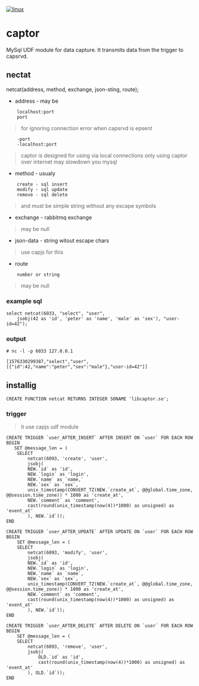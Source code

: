 [![linux](https://github.com/ikonopistsev/captor/workflows/linux/badge.svg)](https://github.com/ikonopistsev/captor/actions?query=workflow%3Alinux)

# captor

MySql UDF module for data capture. It transmits data from the trigger to capsrvd.

## nectat

netcat(address, method, exchange, json-sting, route);

* address - may be
```
    localhost:port
    port
```
> for ignoring connection error when capsrvd is epsent
```
    -port 
    -localhost:port
```
>captor is designed for using via local connections only
>	using captor over internet may slowdown you mysql

* method - usualy
```
    create - sql insert
    modify - sql update
    remove - sql delete
```
> and must be simple string
> without any escape symbols

* exchange - rabbitmq exchange
> may be null

* json-data - string witout escape chars

> use capjs for this

* route
```
    number or string
```
> may be null

### example sql
```
select netcat(6033, "select", "user", 
    jsobj(42 as 'id', 'peter' as 'name', 'male' as 'sex'), "user-id=42");
```
### output
```
# nc -l -p 6033 127.0.0.1
```
```
[1576330299387,"select","user",[{"id":42,"name":"peter","sex":"male"},"user-id=42"]]
```

## installig
```
CREATE FUNCTION netcat RETURNS INTEGER SONAME 'libcaptor.so';
```

### trigger
> it use capjs udf module
```
CREATE TRIGGER `user_AFTER_INSERT` AFTER INSERT ON `user` FOR EACH ROW
BEGIN
   SET @message_len = (
    SELECT 
        netcat(6093, 'create', 'user',
        jsobj(
        NEW.`id` as 'id',
        NEW.`login` as 'login',
        NEW.`name` as `name,`
        NEW.`sex` as `sex`,
        unix_timestamp(CONVERT_TZ(NEW.`create_at`, @@global.time_zone, @@session.time_zone)) * 1000 as 'create_at',
        NEW.`comment` as 'comment',
        cast(round(unix_timestamp(now(4))*1000) as unsigned) as 'event_at'
        ), NEW.`id`));
END
```
```
CREATE TRIGGER `user_AFTER_UPDATE` AFTER UPDATE ON `user` FOR EACH ROW
BEGIN
    SET @message_len = (
    SELECT
        netcat(6093, 'modify', 'user',
        jsobj(
        NEW.`id` as 'id',
        NEW.`login` as 'login',
        NEW.`name` as `name`,
        NEW.`sex` as `sex`,
        unix_timestamp(CONVERT_TZ(NEW.`create_at`, @@global.time_zone, @@session.time_zone)) * 1000 as 'create_at',
        NEW.`comment` as 'comment',
        cast(round(unix_timestamp(now(4))*1000) as unsigned) as 'event_at'
        ), NEW.`id`));
END
```
```
CREATE TRIGGER `user_AFTER_DELETE` AFTER DELETE ON `user` FOR EACH ROW
BEGIN
    SET @message_len = (
    SELECT
        netcat(6093, 'remove', 'user',
        jsobj(
            OLD.`id` as 'id',
            cast(round(unix_timestamp(now(4))*1000) as unsigned) as 'event_at'
        ), OLD.`id`));
END
```